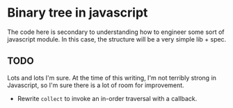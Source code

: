# Binary tree in javascript

The code here is secondary to understanding how to engineer
some sort of javascript module. In this case, the structure
will be a very simple lib + spec.

## TODO

Lots and lots I'm sure. At the time of this writing, I'm not
terribly strong in Javascript, so I'm sure there is a lot of
room for improvement.

* Rewrite `collect` to invoke an in-order traversal with a callback.
